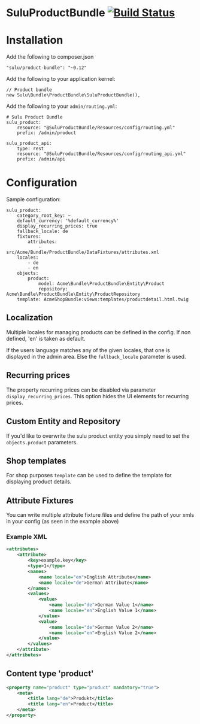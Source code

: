 SuluProductBundle [![Build Status](https://travis-ci.org/sulu/SuluProductBundle.svg?branch=develop)](https://travis-ci.org/sulu/SuluProductBundle)
=================

# Installation

Add the following to composer.json

```
"sulu/product-bundle": "~0.12"
```

Add the following to your application kernel:

```
// Product bundle
new Sulu\Bundle\ProductBundle\SuluProductBundle(),
```

Add the following to your `admin/routing.yml`:

```
# Sulu Product Bundle
sulu_product:
    resource: "@SuluProductBundle/Resources/config/routing.yml"
    prefix: /admin/product

sulu_product_api:
    type: rest
    resource: "@SuluProductBundle/Resources/config/routing_api.yml"
    prefix: /admin/api
```

# Configuration

Sample configuration:

```
sulu_product:
    category_root_key: ~
    default_currency: '%default_currency%'
    display_recurring_prices: true
    fallback_locale: de
    fixtures:
        attributes:
            - src/Acme/Bundle/ProductBundle/DataFixtures/attributes.xml
    locales:
        - de
        - en
    objects:
        product:
            model: Acme\Bundle\ProductBundle\Entity\Product
            repository: Acme\Bundle\ProductBundle\Entity\ProductRepository
    template: AcmeShopBundle:views:templates/productdetail.html.twig
```

## Localization

Multiple locales for managing products can be defined in the config. 
If non defined, 'en' is taken as default.

If the users language matches any of the given locales, that one is displayed in the admin area.
Else the `fallback_locale` parameter is used.

## Recurring prices

The property recurring prices can be disabled via parameter `display_recurring_prices`.
This option hides the UI elements for recurring prices.

## Custom Entity and Repository

If you'd like to overwrite the sulu product entity you simply need to set the
`objects.product` parameters.

## Shop templates

For shop purposes `template` can be used to define the template for displaying
product details.

## Attribute Fixtures

You can write multiple attribute fixture files and define the path of your xmls in your config (as seen in the example above)

### Example XML

```xml
<attributes>
    <attribute>
        <key>example.key</key>
        <type>1</type>
        <names>
            <name locale="en">English Attribute</name>
            <name locale="de">German Attribute</name>
        </names>
        <values>
            <value>
                <name locale="de">German Value 1</name>
                <name locale="en">English Value 1</name>
            </value>
            <value>
                <name locale="de">German Value 2</name>
                <name locale="en">English Value 2</name>
            </value>
        </values>
    </attribute>
</attributes>

```

## Content type 'product'

```xml
<property name="product" type="product" mandatory="true">
    <meta>
        <title lang="de">Produkt</title>
        <title lang="en">Product</title>
    </meta>
</property>
```

